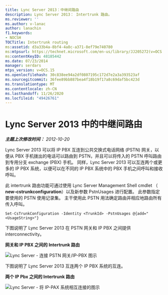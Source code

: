 ```yaml
---
title: Lync Server 2013：中继间路由
description: Lync Server 2013： Intertrunk 路由。
ms.reviewer: ''
ms.author: v-lanac
author: lanachin
f1.keywords:
- NOCSH
TOCTitle: Intertrunk routing
ms:assetid: d3a33b4a-8bf4-4a8c-a371-8ef79e740780
ms:mtpsurl: https://technet.microsoft.com/en-us/library/JJ205272(v=OCS.15)
ms:contentKeyID: 48185442
ms.date: 07/23/2014
manager: serdars
mtps_version: v=OCS.15
ms.openlocfilehash: 30c838ee94a2df0807195c172d7e2a3a393523af
ms.sourcegitcommit: 36fee89bb887bea4f18b19f17a8c69daf5bc423d
ms.translationtype: MT
ms.contentlocale: zh-CN
ms.lasthandoff: 11/26/2020
ms.locfileid: "49426761"
---
```

# <a name="intertrunk-routing-in-lync-server-2013"></a>Lync Server 2013 中的中继间路由

<div data-xmlns="http://www.w3.org/1999/xhtml">

<div class="topic" data-xmlns="http://www.w3.org/1999/xhtml" data-msxsl="urn:schemas-microsoft-com:xslt" data-cs="https://msdn.microsoft.com/">

<div data-asp="https://msdn2.microsoft.com/asp">



</div>

<div id="mainSection">

<div id="mainBody">

<span> </span>

_**主题上次修改时间：** 2012-10-20_

Lync Server 2013 可以将 IP PBX 互连到公共交换式电话网络 (PSTN) 网关，以便从 PBX 手机拨出的电话可以路由到 PSTN，并且可以将传入的 PSTN 呼叫路由到专用分支 exchange (PBX) 手机。 同样，Lync Server 2013 可以互连两个或更多的 IP PBX 系统，以便可以在不同的 IP PBX 系统中的 PBX 手机之间呼叫和接收呼叫。

此 intertrunk 路由功能可通过使用 Lync Server Management Shell cmdlet （ **new-cstrunkconfiguration**）以及新参数 PstnUsages 进行配置。 此参数指定要使用的 PSTN 使用记录集。 主干使用此 PSTN 用法确定路由并相应地路由所有传入呼叫。

    Set-CsTrunkConfiguration -Identity <TrunkId> -PstnUsages @{add="<UsageString>"}

下图说明了 Lync Server 2013 在 PSTN 网关和 IP PBX 之间提供 interconnectivity。

**网关和 IP PBX 之间的 Intertrunk 路由**

![Lync Server - 连接 PSTN 网关/IP-PBX 图示](images/JJ721940.cc3858ca-2ee3-4d51-8a51-db078366b50b(OCS.15).jpg "Lync Server - 连接 PSTN 网关/IP-PBX 图示")

下图说明了 Lync Server 2013 互连两个 IP PBX 系统的互连。

**两个 IP Pbx 之间的 Intertrunk 路由**

![Lync Server - 将 IP-PAX 系统相互连接的图示](images/JJ721940.6ba18ec9-df70-498a-9cf7-7fc41e5ec432(OCS.15).jpg "Lync Server - 将 IP-PAX 系统相互连接的图示")

</div>

<span> </span>

</div>

</div>

</div>

